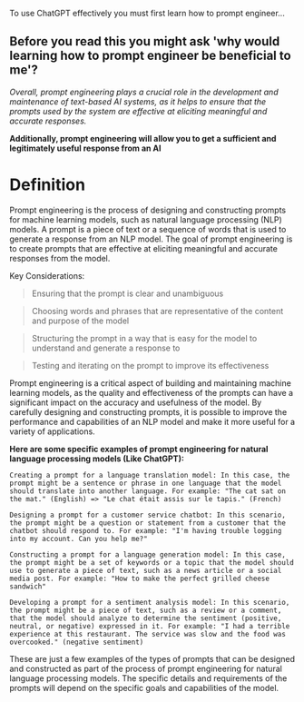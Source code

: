 To use ChatGPT effectively you must first learn how to prompt engineer...

## Before you read this you might ask 'why would learning how to prompt engineer be beneficial to me'?

*Overall, prompt engineering plays a crucial role in the development and maintenance of text-based AI systems, as it helps to ensure that the prompts used by the system are effective at eliciting meaningful and accurate responses.*

**Additionally, prompt engineering will allow you to get a sufficient and legitimately useful response from an AI**

# Definition
Prompt engineering is the process of designing and constructing prompts for machine learning models, such as natural language processing (NLP) models. A prompt is a piece of text or a sequence of words that is used to generate a response from an NLP model. The goal of prompt engineering is to create prompts that are effective at eliciting meaningful and accurate responses from the model.

Key Considerations:

> Ensuring that the prompt is clear and unambiguous

> Choosing words and phrases that are representative of the content and purpose of the model

> Structuring the prompt in a way that is easy for the model to understand and generate a response to

> Testing and iterating on the prompt to improve its effectiveness

Prompt engineering is a critical aspect of building and maintaining machine learning models, as the quality and effectiveness of the prompts can have a significant impact on the accuracy and usefulness of the model. By carefully designing and constructing prompts, it is possible to improve the performance and capabilities of an NLP model and make it more useful for a variety of applications.

**Here are some specific examples of prompt engineering for natural language processing models (Like ChatGPT):**

    Creating a prompt for a language translation model: In this case, the prompt might be a sentence or phrase in one language that the model should translate into another language. For example: "The cat sat on the mat." (English) => "Le chat était assis sur le tapis." (French)

    Designing a prompt for a customer service chatbot: In this scenario, the prompt might be a question or statement from a customer that the chatbot should respond to. For example: "I'm having trouble logging into my account. Can you help me?"

    Constructing a prompt for a language generation model: In this case, the prompt might be a set of keywords or a topic that the model should use to generate a piece of text, such as a news article or a social media post. For example: "How to make the perfect grilled cheese sandwich"

    Developing a prompt for a sentiment analysis model: In this scenario, the prompt might be a piece of text, such as a review or a comment, that the model should analyze to determine the sentiment (positive, neutral, or negative) expressed in it. For example: "I had a terrible experience at this restaurant. The service was slow and the food was overcooked." (negative sentiment)

These are just a few examples of the types of prompts that can be designed and constructed as part of the process of prompt engineering for natural language processing models. The specific details and requirements of the prompts will depend on the specific goals and capabilities of the model.
